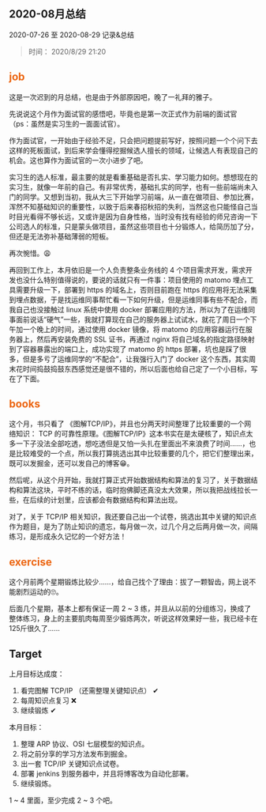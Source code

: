 ## 2020-08月总结

2020-07-26 至 2020-08-29 记录&总结
 
> 时间： 2020/8/29 21:20

## <span class="important-font">job</span>

这是一次迟到的月总结，也是由于外部原因吧，晚了一礼拜的雅子。

先说说这个月作为面试官的感悟吧，毕竟也是第一次正式作为前端的面试官（ps：虽然是实习生的一面面试官）。

作为面试官，一开始由于经验不足，只会把问题提前写好，按照问题一个个问下去这样的死板面试，到后来学会懂得挖掘候选人擅长的领域，让候选人有表现自己的机会。这也算作为面试官的一次小进步了吧。


实习生的选人标准，最主要的就是看重基础是否扎实、学习能力如何。想想现在的实习生，就像一年前的自己。有非常优秀，基础扎实的同学，也有一些前端尚未入门的同学。又想到当初，我从大三下开始学习前端，从一直在做项目、参加比赛，浑然不知基础知识的重要性，以致于后来春招秋招的失利，当然这也只能怪自己当时目光看得不够长远，又或许是因为自身性格，当时没有找有经验的师兄咨询一下公司选人的标准，只是蒙头做项目，虽然这些项目也十分锻炼人，给简历加了分，但还是无法弥补基础薄弱的短板。

再次惋惜。😩

再回到工作上，本月依旧是一个人负责整条业务线的 4 个项目需求开发，需求开发也没什么特别值得说的，要说的话就只有一件事：项目使用的 matomo 埋点工具需要升级一下，部署到 https 的域名上，否则目前跑在 https 的应用将无法采集到埋点数据，于是找运维同事帮忙看一下如何升级，但是运维同事有些不配合，而我自己也没接触过 linux 系统中使用 docker 部署应用的方法，所以为了在运维同事面前说话“硬气”一些，我就打算现在自己的服务器上试试水，就花了周日一个下午加一个晚上的时间，通过使用 docker 镜像，将 matomo 的应用容器运行在服务器上，然后再安装免费的 SSL 证书，再通过 nginx 将自己域名的指定路径映射到了容器暴露出的端口上，成功实现了 matomo 的 https 部署，坑也是踩了很多，但是多亏了运维同学的“不配合”，让我强行入门了 docker 这个东西，其实周末花时间捣鼓捣鼓东西感觉还是很不错的，所以后面也给自己定了一个小目标，写在了下面。


## <span class="important-font">books</span>

这个月，书只看了 《图解TCP/IP》，并且也分两天时间整理了比较重要的一个网络知识： TCP 的可靠性原理。《图解TCP/IP》这本书实在是太硬核了，知识点太多一下子没法全部吃透，想吃透但是又怕一头扎在里面出不来浪费了时间......，也是比较难受的一个点，所以我打算挑选出其中比较重要的几个，把它们整理出来，既可以发掘金，还可以发自己的博客😁。

然后呢，从这个月开始，我就打算正式开始数据结构和算法的复习了，关于数据结构和算法这块，平时不练的话，临时抱佛脚还真没太大效果，所以我把战线拉长一些，在后续的计划里，应该都会有数据结构和算法出现。

对了，关于 TCP/IP 相关知识，我还要自己出一个试卷，挑选出其中关键的知识点作为题目，是为了防止知识的遗忘，每月做一次，过几个月之后两月做一次，间隔练习，是形成永久记忆的一个好方法！

## <span class="important-font">exercise</span>

这个月前两个星期锻炼比较少......，给自己找个了理由：拔了一颗智齿，网上说不能剧烈运动的🙄。

后面几个星期，基本上都有保证一周 2 ~ 3 练，并且从以前的分组练习，换成了整体练习，身上的主要肌肉每周至少锻炼两次，听说这样效果好一些，我已经卡在 125斤很久了......

## Target

上月目标达成度：
1. 看完图解 TCP/IP （还需整理关键知识点） ✔
2. 每周知识点复习 ❌
3. 继续锻炼 ✔


本月目标：
1. 整理 ARP 协议、OSI 七层模型的知识点。
2. 将之前分享的学习方法发布到掘金。
3. 出一套 TCP/IP 关键知识点试卷。
4. 部署 jenkins 到服务器中，并且将博客改为自动化部署。
5. 继续锻炼。

1 ~ 4 里面，至少完成 2 ~ 3 个吧。

<style>
.important-font {
    color:#ec6611;
    font-weight:bold;
}
</style>
